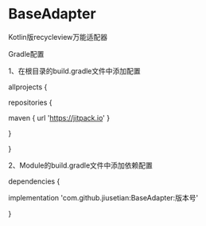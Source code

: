 # BaseAdapter
Kotlin版recycleview万能适配器

Gradle配置

1、在根目录的build.gradle文件中添加配置

allprojects {

repositories {

maven { url 'https://jitpack.io' }

}

}

2、Module的build.gradle文件中添加依赖配置

dependencies {

implementation 'com.github.jiusetian:BaseAdapter:版本号'

}
